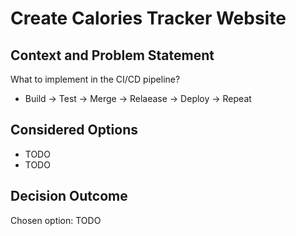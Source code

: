 # Create Calories Tracker Website

## Context and Problem Statement
What to implement in the CI/CD pipeline? 
- Build -> Test -> Merge -> Relaease -> Deploy -> Repeat

## Considered Options

* TODO
* TODO

## Decision Outcome

Chosen option: TODO
